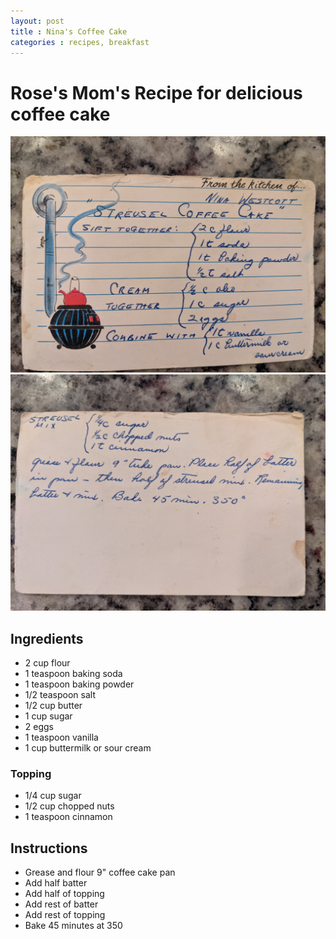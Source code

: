 ```yaml
---
layout: post
title : Nina's Coffee Cake
categories : recipes, breakfast
---
```


# Rose's Mom's Recipe for delicious coffee cake

![Front](/assets/images/coffee-cake-front.jpg)
![Back](/assets/images/coffee-cake-back.jpg)

## Ingredients

- 2 cup flour
- 1 teaspoon baking soda
- 1 teaspoon baking powder
- 1/2 teaspoon salt
- 1/2 cup butter
- 1 cup sugar
- 2 eggs
- 1 teaspoon vanilla
- 1 cup buttermilk or sour cream

### Topping

- 1/4 cup sugar
- 1/2 cup chopped nuts
- 1 teaspoon cinnamon

## Instructions

- Grease and flour 9" coffee cake pan
- Add half batter
- Add half of topping
- Add rest of batter
- Add rest of topping
- Bake 45 minutes at 350
